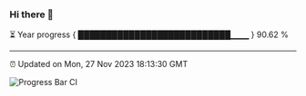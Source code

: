 ### Hi there 👋

⏳ Year progress { ███████████████████████████▁▁▁ } 90.62 %

---

⏰ Updated on Mon, 27 Nov 2023 18:13:30 GMT

![Progress Bar CI](https://github.com/liununu/liununu/workflows/Progress%20Bar%20CI/badge.svg)
